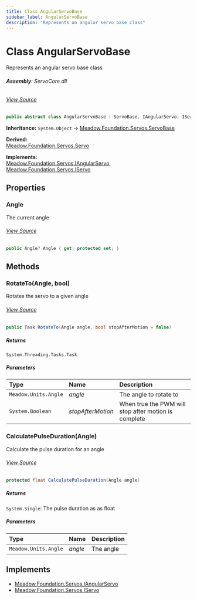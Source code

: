 ```yaml
---
title: Class AngularServoBase
sidebar_label: AngularServoBase
description: "Represents an angular servo base class"
---
```

# Class AngularServoBase
Represents an angular servo base class

###### **Assembly**: ServoCore.dll
###### [View Source](https://github.com/WildernessLabs/Meadow.Foundation.git/blob/develop/Source/Meadow.Foundation.Peripherals/Servos.ServoCore/Driver/AngularServoBase.cs#L11)
```csharp title="Declaration"
public abstract class AngularServoBase : ServoBase, IAngularServo, IServo
```
**Inheritance:** `System.Object` -> [Meadow.Foundation.Servos.ServoBase](../Meadow.Foundation.Servos/ServoBase)

**Derived:**  
[Meadow.Foundation.Servos.Servo](../Meadow.Foundation.Servos/Servo)

**Implements:**  
[Meadow.Foundation.Servos.IAngularServo](../Meadow.Foundation.Servos/IAngularServo), [Meadow.Foundation.Servos.IServo](../Meadow.Foundation.Servos/IServo)

## Properties
### Angle
The current angle
###### [View Source](https://github.com/WildernessLabs/Meadow.Foundation.git/blob/develop/Source/Meadow.Foundation.Peripherals/Servos.ServoCore/Driver/AngularServoBase.cs#L16)
```csharp title="Declaration"
public Angle? Angle { get; protected set; }
```
## Methods
### RotateTo(Angle, bool)
Rotates the servo to a given angle
###### [View Source](https://github.com/WildernessLabs/Meadow.Foundation.git/blob/develop/Source/Meadow.Foundation.Peripherals/Servos.ServoCore/Driver/AngularServoBase.cs#L32)
```csharp title="Declaration"
public Task RotateTo(Angle angle, bool stopAfterMotion = false)
```

##### Returns

`System.Threading.Tasks.Task`

##### Parameters

| Type | Name | Description |
|:--- |:--- |:--- |
| `Meadow.Units.Angle` | *angle* | The angle to rotate to |
| `System.Boolean` | *stopAfterMotion* | When true the PWM will stop after motion is complete |

### CalculatePulseDuration(Angle)
Calculate the pulse duration for an angle
###### [View Source](https://github.com/WildernessLabs/Meadow.Foundation.git/blob/develop/Source/Meadow.Foundation.Peripherals/Servos.ServoCore/Driver/AngularServoBase.cs#L65)
```csharp title="Declaration"
protected float CalculatePulseDuration(Angle angle)
```

##### Returns

`System.Single`: The pulse duration as as float
##### Parameters

| Type | Name | Description |
|:--- |:--- |:--- |
| `Meadow.Units.Angle` | *angle* | The angle |


## Implements

* [Meadow.Foundation.Servos.IAngularServo](../Meadow.Foundation.Servos/IAngularServo)
* [Meadow.Foundation.Servos.IServo](../Meadow.Foundation.Servos/IServo)
